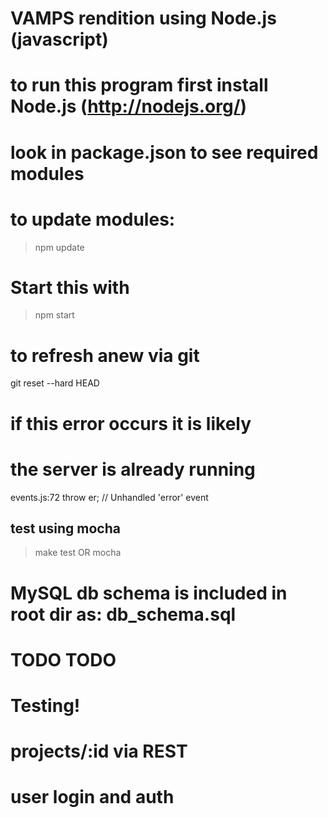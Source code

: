 # VAMPS rendition using Node.js (javascript)

# to run this program first install Node.js (http://nodejs.org/)
# look in package.json to see required modules
# to update modules:
> npm update

# Start this with
> npm start

# to refresh anew via git
git reset --hard HEAD

#  if this error occurs it is likely
# the server is already running
events.js:72
        throw er; // Unhandled 'error' event

## test using mocha
> make test
OR
> mocha

# MySQL db schema is included in root dir as: db_schema.sql


# TODO TODO
# Testing!
# projects/:id via REST
# user login and auth